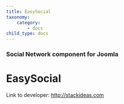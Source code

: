 ```yaml
---
title: EasySocial
taxonomy:
    category:
        - docs
child_type: docs
---
```


### Social Network component for Joomla

# EasySocial

Link to developer: http://stackideas.com